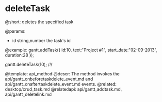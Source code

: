 deleteTask
=============
@short: deletes the specified  task
	

@params:
- id	string,number	the task's id

@example:
gantt.addTask({
    id:10,
    text:"Project #1",
    start_date:"02-09-2013",
    duration:28
});

gantt.deleteTask(10); /*!*/ 


@template:	api_method
@descr:
The method invokes the api/gantt_onbeforetaskdelete_event.md and api/gantt_onaftertaskdelete_event.md events.
@related:
	desktop/crud_task.md
@relatedapi:
	api/gantt_addtask.md, api/gantt_deletelink.md